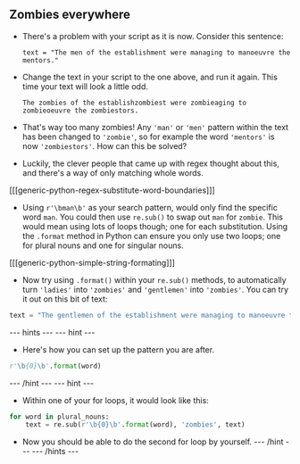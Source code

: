 ## Zombies everywhere

- There's a problem with your script as it is now. Consider this sentence:

    ```
    text = "The men of the establishment were managing to manoeuvre the mentors."
    ```

- Change the text in your script to the one above, and run it again. This time your text will look a little odd.

    ```
    The zombies of the establishzombiest were zombieaging to zombieoeuvre the zombiestors.
    ```

- That's way too many zombies! Any `'man'` or `'men'` pattern within the text has been changed to `'zombie'`, so for example the word `'mentors'` is now `'zombiestors'`. How can this be solved?

- Luckily, the clever people that came up with regex thought about this, and there's a way of only matching whole words.

[[[generic-python-regex-substitute-word-boundaries]]]

- Using `r'\bman\b'` as your search pattern, would only find the specific word `man`. You could then use `re.sub()` to swap out `man` for `zombie`. This would mean using lots of loops though; one for each substitution. Using the `.format` method in Python can ensure you only use two loops; one for plural nouns and one for singular nouns.

[[[generic-python-simple-string-formating]]]

- Now try using `.format()` within your `re.sub()` methods, to automatically turn `'ladies'` into `'zombies'` and `'gentlemen'` into `'zombies'`. You can try it out on this bit of text:

```python
text = "The gentlemen of the establishment were managing to manoeuvre the mentors, while the ladies relaxed and watched in amusement"
```

--- hints --- --- hint ---
- Here's how you can set up the pattern you are after.
```python
r'\b{0}\b'.format(word)
```
--- /hint --- --- hint ---
- Within one of your for loops, it would look like this:
```python
for word in plural_nouns:
    text = re.sub(r'\b{0}\b'.format(word), 'zombies', text)
```
- Now you should be able to do the second for loop by yourself. --- /hint --- --- /hints ---
